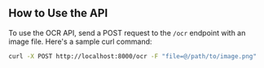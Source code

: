 ## How to Use the API

To use the OCR API, send a POST request to the `/ocr` endpoint with an image file. Here's a sample curl command:


```bash
curl -X POST http://localhost:8000/ocr -F "file=@/path/to/image.png"
```
